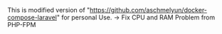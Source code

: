 This is modified version of "https://github.com/aschmelyun/docker-compose-laravel" for personal Use.
-> Fix CPU and RAM Problem from PHP-FPM